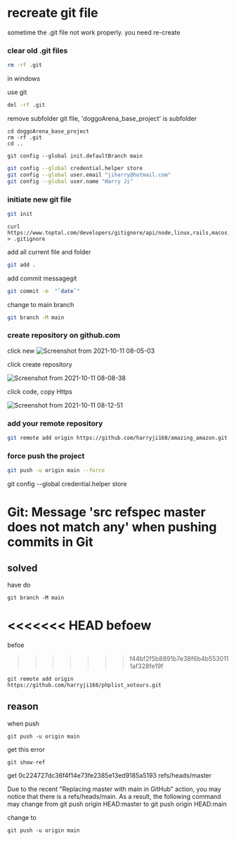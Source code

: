 # recreate git file 

sometime the .git file not work properly. you need re-create

### clear old .git files
```sh
rm -rf .git
```

in windows

use 
git 
```sh
del -rf .git
```


remove subfolder git file, 'doggoArena_base_project' is subfolder

```
cd doggoArena_base_project
rm -rf .git
cd ..
```

```
git config --global init.defaultBranch main
```

```sh
git config --global credential.helper store
git config --global user.email "jiharry@hotmail.com"
git config --global user.name "Harry Ji"
```



### initiate new git file

```sh
git init
```
```
curl https://www.toptal.com/developers/gitignore/api/node,linux,rails,macos,windows > .gitignore
```

add all current file and folder
```sh
git add .
```

add commit messagegit

```sh
git commit -m  "`date`"
```

change to main branch
```sh
git branch -M main
```

### create repository on github.com

click new
![Screenshot from 2021-10-11 08-05-03](https://user-images.githubusercontent.com/21187699/136813331-171f0b1c-6e30-421d-a543-8a5c68a16f7b.png)


click create repository

![Screenshot from 2021-10-11 08-08-38](https://user-images.githubusercontent.com/21187699/136814744-7685c82f-b6c6-4d2b-afe1-b24bf8bdf3e6.png)

click code, copy Https 

![Screenshot from 2021-10-11 08-12-51](https://user-images.githubusercontent.com/21187699/136814541-628c5be8-0e09-46fa-8535-4a4974e1ec1a.png)


### add your remote repository 
```sh
git remote add origin https://github.com/harryji168/amazing_amazon.git
```

### force push the project
```sh
git push -u origin main --force
```
git config --global credential.helper store


# Git: Message 'src refspec master does not match any' when pushing commits in Git

## solved
have do 
```
git branch -M main
```
<<<<<<< HEAD
befoew 
=======
befoe 
>>>>>>> f44bf2f5b8891b7e38f6b4b5530111af328fe19f
```
git remote add origin https://github.com/harryji168/phplist_xotours.git
```
## reason
when push 
```
git push -u origin main
```
get this error


```
git show-ref
```
get 
0c224727dc36f4f14e73fe2385e13ed9185a5193 refs/heads/master

Due to the recent "Replacing master with main in GitHub" action, you may notice that there is a refs/heads/main. As a result, the following command may change from git push origin HEAD:master to git push origin HEAD:main

change to

```
git push -u origin main
```